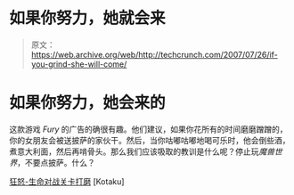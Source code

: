 # 如果你努力，她就会来

> 原文：<https://web.archive.org/web/http://techcrunch.com/2007/07/26/if-you-grind-she-will-come/>

# 如果你努力，她会来的

这款游戏 *Fury* 的广告的确很有趣。他们建议，如果你花所有的时间磨磨蹭蹭的，你的女朋友会被送披萨的家伙干。然后，当你咕嘟咕嘟地喝可乐时，他会倒些酒，煮意大利面，然后再啃骨头。那么我们应该吸取的教训是什么呢？停止玩*魔兽世界*，不要点披萨。什么？

[狂怒-生命对战关卡打磨](https://web.archive.org/web/20130628205839/http://kotaku.com/gaming/clip/fury-+-life-versus-level-grinding-282696.php) [Kotaku]